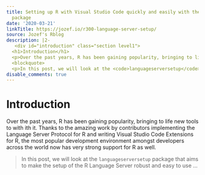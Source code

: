 ```yaml
---
title: Setting up R with Visual Studio Code quickly and easily with the languageserversetup
  package
date: '2020-03-21'
linkTitle: https://jozef.io/r300-language-server-setup/
source: Jozef's Rblog
description: |2-
   <div id="introduction" class="section level1">
  <h1>Introduction</h1>
  <p>Over the past years, R has been gaining popularity, bringing to life new tools to with ith it. Thanks to the amazing work by contributors implementing the Language Server Protocol for R and writing Visual Studio Code Extensions for R, the most popular development environment amongst developers across the world now has very strong support for R as well.</p>
  <blockquote>
  <p>In this post, we will look at the <code>languageserversetup</code> package that aims to make the setup of the R Language Server robust and easy to use ...
disable_comments: true
---
```

 <div id="introduction" class="section level1">
<h1>Introduction</h1>
<p>Over the past years, R has been gaining popularity, bringing to life new tools to with ith it. Thanks to the amazing work by contributors implementing the Language Server Protocol for R and writing Visual Studio Code Extensions for R, the most popular development environment amongst developers across the world now has very strong support for R as well.</p>
<blockquote>
<p>In this post, we will look at the <code>languageserversetup</code> package that aims to make the setup of the R Language Server robust and easy to use ...